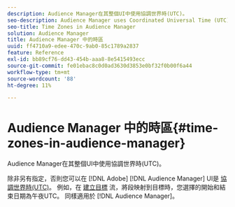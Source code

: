 ```yaml
---
description: Audience Manager在其整個UI中使用協調世界時(UTC)。
seo-description: Audience Manager uses Coordinated Universal Time (UTC) across its entire UI.
seo-title: Time Zones in Audience Manager
solution: Audience Manager
title: Audience Manager 中的時區
uuid: ff4710a9-edee-470c-9ab0-85c1789a2837
feature: Reference
exl-id: bb89cf76-dd43-454b-aaa8-8e5415493ecc
source-git-commit: fe01ebac8c0d0ad3630d3853e0bf32f0b00f6a44
workflow-type: tm+mt
source-wordcount: '88'
ht-degree: 11%

---
```


# Audience Manager 中的時區{#time-zones-in-audience-manager}

Audience Manager在其整個UI中使用協調世界時(UTC)。

除非另有指定，否則您可以在 [!DNL Adobe] [!DNL Audience Manager] UI是 [協調世界時(UTC)](https://www.timeanddate.com/worldclock/timezone/utc)。 例如，在 [建立目標](../features/destinations/create-cookie-destination.md#segments-mapping) 流，將段映射到目標時，您選擇的開始和結束日期為午夜UTC。 同樣適用於 [!DNL Audience Manager]。
